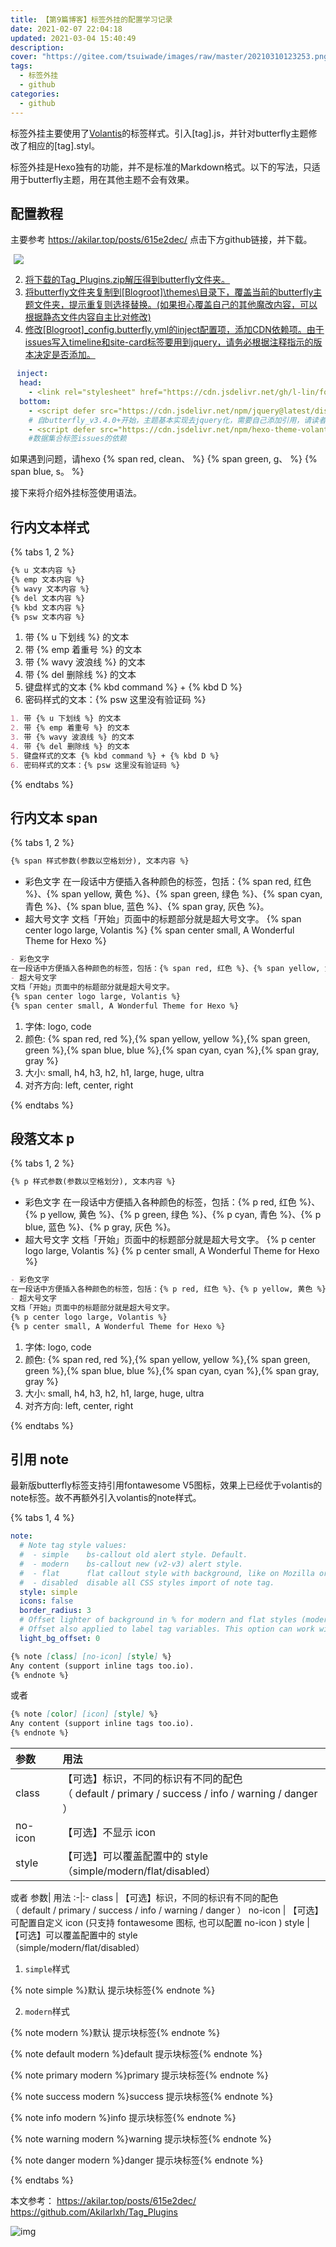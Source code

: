 ```yaml
---
title: 【第9篇博客】标签外挂的配置学习记录
date: 2021-02-07 22:04:18
updated: 2021-03-04 15:40:49
description: 
cover: "https://gitee.com/tsuiwade/images/raw/master/20210310123253.png"
tags: 
  - 标签外挂
  - github
categories: 
  - github
---
```




标签外挂主要使用了[Volantis](https://github.com/volantis-x/hexo-theme-volantis)的标签样式。引入[tag].js，并针对butterfly主题修改了相应的[tag].styl。

标签外挂是Hexo独有的功能，并不是标准的Markdown格式。以下的写法，只适用于butterfly主题，用在其他主题不会有效果。

## 配置教程
主要参考 https://akilar.top/posts/615e2dec/
点击下方github链接，并下载。
<p><a style="margin-inline:5px"target="_blank" href="https://github.com/Akilarlxh/Tag_Plugins"><img src="https://github-readme-stats.vercel.app/api/pin/?username=Akilarlxh&amp;repo=Tag_Plugins&amp;theme=vue&amp;show_owner=true" ></p>


2. 将下载的Tag_Plugins.zip解压得到butterfly文件夹。
3. 将butterfly文件夹复制到[Blogroot]\themes\目录下，覆盖当前的butterfly主题文件夹，提示重复则选择替换。(如果担心覆盖自己的其他魔改内容，可以根据静态文件内容自主比对修改)
4. 修改[Blogroot]\_config.butterfly.yml的inject配置项，添加CDN依赖项。由于issues写入timeline和site-card标签要用到jquery，请务必根据注释指示的版本决定是否添加。

```yml
inject:
  head:
    - <link rel="stylesheet" href="https://cdn.jsdelivr.net/gh/l-lin/font-awesome-animation/dist/font-awesome-animation.min.css"  media="defer" onload="this.media='all'">  #动画标签anima的依赖
  bottom:
    - <script defer src="https://cdn.jsdelivr.net/npm/jquery@latest/dist/jquery.min.js"></script>
    # 自butterfly_v3.4.0+开始，主题基本实现去jquery化，需要自己添加引用，请读者根据版本自行决定是否添加这行引用。
    - <script defer src="https://cdn.jsdelivr.net/npm/hexo-theme-volantis@latest/source/js/issues.min.js"></script>
    #数据集合标签issues的依赖
```
如果遇到问题，请hexo {% span red, clean、 %} {% span green, g、 %} {% span blue, s。 %}

接下来将介绍外挂标签使用语法。

## 行内文本样式

{% tabs 1, 2 %}
<!-- tab 标签语法-->
```markdown
{% u 文本内容 %}
{% emp 文本内容 %}
{% wavy 文本内容 %}
{% del 文本内容 %}
{% kbd 文本内容 %}
{% psw 文本内容 %}
```
<!-- endtab -->

<!-- tab 样式预览-->
1. 带 {% u 下划线 %} 的文本
2. 带 {% emp 着重号 %} 的文本
3. 带 {% wavy 波浪线 %} 的文本
4. 带 {% del 删除线 %} 的文本
5. 键盘样式的文本 {% kbd command %} + {% kbd D %}
6. 密码样式的文本：{% psw 这里没有验证码 %}
<!-- endtab -->

<!-- tab 示例源码-->
```md
1. 带 {% u 下划线 %} 的文本
2. 带 {% emp 着重号 %} 的文本
3. 带 {% wavy 波浪线 %} 的文本
4. 带 {% del 删除线 %} 的文本
5. 键盘样式的文本 {% kbd command %} + {% kbd D %}
6. 密码样式的文本：{% psw 这里没有验证码 %}
```
<!-- endtab -->
{% endtabs %}

## 行内文本 span

{% tabs 1, 2 %}
<!-- tab 标签语法-->
```markdown
{% span 样式参数(参数以空格划分), 文本内容 %}
```
<!-- endtab -->

<!-- tab 样式预览-->
- 彩色文字
在一段话中方便插入各种颜色的标签，包括：{% span red, 红色 %}、{% span yellow, 黄色 %}、{% span green, 绿色 %}、{% span cyan, 青色 %}、{% span blue, 蓝色 %}、{% span gray, 灰色 %}。
- 超大号文字
文档「开始」页面中的标题部分就是超大号文字。
{% span center logo large, Volantis %}
{% span center small, A Wonderful Theme for Hexo %}
<!-- endtab -->

<!-- tab 示例源码-->
```md
- 彩色文字
在一段话中方便插入各种颜色的标签，包括：{% span red, 红色 %}、{% span yellow, 黄色 %}、{% span green, 绿色 %}、{% span cyan, 青色 %}、{% span blue, 蓝色 %}、{% span gray, 灰色 %}。
- 超大号文字
文档「开始」页面中的标题部分就是超大号文字。
{% span center logo large, Volantis %}
{% span center small, A Wonderful Theme for Hexo %}
```
<!-- endtab -->
<!-- tab 配置参数-->
1. 字体: logo, code
2. 颜色: {% span red, red %},{% span yellow, yellow %},{% span green, green %},{% span blue, blue %},{% span cyan, cyan %},{% span gray, gray %}
3. 大小: small, h4, h3, h2, h1, large, huge, ultra
4. 对齐方向: left, center, right
<!-- endtab -->
{% endtabs %}


## 段落文本 p

{% tabs 1, 2 %}
<!-- tab 标签语法-->
```markdown
{% p 样式参数(参数以空格划分), 文本内容 %}
```
<!-- endtab -->

<!-- tab 样式预览-->
- 彩色文字
在一段话中方便插入各种颜色的标签，包括：{% p red, 红色 %}、{% p yellow, 黄色 %}、{% p green, 绿色 %}、{% p cyan, 青色 %}、{% p blue, 蓝色 %}、{% p gray, 灰色 %}。
- 超大号文字
文档「开始」页面中的标题部分就是超大号文字。
{% p center logo large, Volantis %}
{% p center small, A Wonderful Theme for Hexo %}
<!-- endtab -->

<!-- tab 示例源码-->
```md
- 彩色文字
在一段话中方便插入各种颜色的标签，包括：{% p red, 红色 %}、{% p yellow, 黄色 %}、{% p green, 绿色 %}、{% p cyan, 青色 %}、{% p blue, 蓝色 %}、{% p gray, 灰色 %}。
- 超大号文字
文档「开始」页面中的标题部分就是超大号文字。
{% p center logo large, Volantis %}
{% p center small, A Wonderful Theme for Hexo %}
```
<!-- endtab -->
<!-- tab 配置参数-->
1. 字体: logo, code
2. 颜色: {% span red, red %},{% span yellow, yellow %},{% span green, green %},{% span blue, blue %},{% span cyan, cyan %},{% span gray, gray %}
3. 大小: small, h4, h3, h2, h1, large, huge, ultra
4. 对齐方向: left, center, right
<!-- endtab -->
{% endtabs %}

## 引用 note

最新版butterfly标签支持引用fontawesome V5图标，效果上已经优于volantis的note标签。故不再额外引入volantis的note样式。

{% tabs 1, 4 %}
<!-- tab 通用配置-->
```yml
note:
  # Note tag style values:
  #  - simple    bs-callout old alert style. Default.
  #  - modern    bs-callout new (v2-v3) alert style.
  #  - flat      flat callout style with background, like on Mozilla or StackOverflow.
  #  - disabled  disable all CSS styles import of note tag.
  style: simple
  icons: false
  border_radius: 3
  # Offset lighter of background in % for modern and flat styles (modern: -12 | 12; flat: -18 | 6).
  # Offset also applied to label tag variables. This option can work with disabled note tag.
  light_bg_offset: 0
```
<!-- endtab -->

<!-- tab 语法格式-->
```md
{% note [class] [no-icon] [style] %}
Any content (support inline tags too.io).
{% endnote %}
```
或者 
```md
{% note [color] [icon] [style] %}
Any content (support inline tags too.io).
{% endnote %}
```
<!-- endtab -->

<!-- tab 配置参数-->
参数| 用法
:-|:-
class | 【可选】标识，不同的标识有不同的配色 </br>（ default / primary / success / info / warning / danger ）
no-icon | 【可选】不显示 icon
style | 【可选】可以覆盖配置中的 style </br>（simple/modern/flat/disabled）

或者 
参数| 用法
:-|:-
class | 【可选】标识，不同的标识有不同的配色 </br>（ default / primary / success / info / warning / danger ）
no-icon | 【可选】可配置自定义 icon (只支持 fontawesome 图标, 也可以配置 no-icon )
style | 【可选】可以覆盖配置中的 style </br>（simple/modern/flat/disabled）

<!-- endtab -->
<!-- tab 样式预览-->




1. `simple`样式

  {% note simple %}默认 提示块标签{% endnote %}

2. `modern`样式

  {% note modern %}默认 提示块标签{% endnote %}

  {% note default modern %}default 提示块标签{% endnote %}

  {% note primary modern %}primary 提示块标签{% endnote %}

  {% note success modern %}success 提示块标签{% endnote %}

  {% note info modern %}info 提示块标签{% endnote %}

  {% note warning modern %}warning 提示块标签{% endnote %}

  {% note danger modern %}danger 提示块标签{% endnote %}




<!-- endtab -->
<!-- tab 示例源码-->



<!-- endtab -->

{% endtabs %}




本文参考：
https://akilar.top/posts/615e2dec/
https://github.com/Akilarlxh/Tag_Plugins

![img](https://cdn.sspai.com/2019/05/24/1de13eae43785e27bbbcd631931fd161.png)
